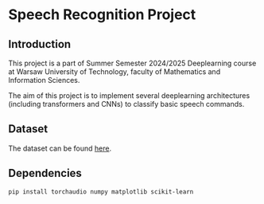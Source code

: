 # Speech Recognition Project

## Introduction

This project is a part of Summer Semester 2024/2025 Deeplearning course at Warsaw University of Technology, faculty of Mathematics and Information Sciences.

The aim of this project is to implement several deeplearning architectures (including transformers and CNNs) to classify basic speech commands.

## Dataset

The dataset can be found [here](https://www.kaggle.com/c/tensorflow-speech-recognition-challenge/discussion/46945?fbclid=IwZXh0bgNhZW0CMTEAAR5OByzx2ExdHvDP5ACWn8WsscWpd70PORfKu5J-D-SMwVmZCat6ja1ezkciBQ_aem_yMGkvJ5VDFUNLTSpOpnodw).

## Dependencies
```{Bash}
pip install torchaudio numpy matplotlib scikit-learn
```




